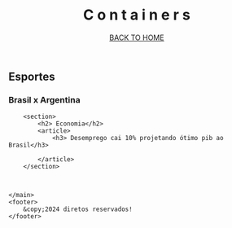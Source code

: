 <!DOCTYPE html>
<html lang="pt-br">
<head>
    <meta charset="UTF-8">
    <meta name="viewport" content="width=device-width, initial-scale=1.0">
    <title> C O N T A I N E R S </title>    
</head>
<body>
    <header>
        <H1> C o n t a i n e r s </H1>
        <nav> 
            <a href="./index.HTML"> BACK TO HOME</a>
        </nav>
    </header>
    <main>
        <section>
            <h2> Esportes</h2>
            <article>
                <h3> Brasil x Argentina</h3>
            </article>
        </section> 


        <section>
            <h2> Economia</h2>
            <article>
                <h3> Desemprego cai 10% projetando ótimo pib ao Brasil</h3>

            </article>
        </section>



    </main>
    <footer>
        &copy;2024 diretos reservados!
    </footer>
       
</body>
</html>
